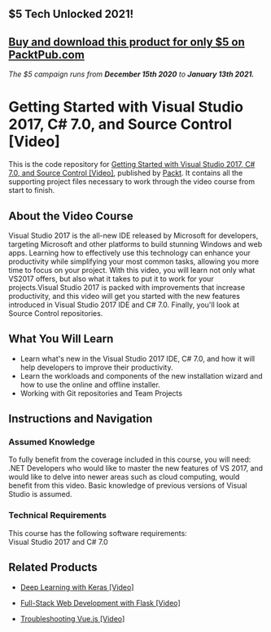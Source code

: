 ## $5 Tech Unlocked 2021!
[Buy and download this product for only $5 on PacktPub.com](https://www.packtpub.com/)
-----
*The $5 campaign         runs from __December 15th 2020__ to __January 13th 2021.__*

# Getting Started with Visual Studio 2017, C# 7.0, and Source Control [Video]
This is the code repository for [Getting Started with Visual Studio 2017, C# 7.0, and Source Control [Video]](https://www.packtpub.com/application-development/getting-started-visual-studio-2017-c-70-and-source-control-video?utm_source=github&utm_medium=repository&utm_campaign=9781788837347), published by [Packt](https://www.packtpub.com/?utm_source=github). It contains all the supporting project files necessary to work through the video course from start to finish.
## About the Video Course
Visual Studio 2017 is the all-new IDE released by Microsoft for developers, targeting Microsoft and other platforms to build stunning Windows and web apps. Learning how to effectively use this technology can enhance your productivity while simplifying your most common tasks, allowing you more time to focus on your project. 
With this video, you will learn not only what VS2017 offers, but also what it takes to put it to work for your projects.Visual Studio 2017 is packed with improvements that increase productivity, and this video will get you started with the new features introduced in Visual Studio 2017 IDE and C# 7.0. Finally, you'll look at Source Control repositories.

<H2>What You Will Learn</H2>
<DIV class=book-info-will-learn-text>
<UL>
<LI>Learn what's new in the Visual Studio 2017 IDE, C# 7.0, and how it will help developers to improve their productivity. 
<LI>Learn the workloads and components of the new installation wizard and how to use the online and offline installer. 
<LI>Working with Git repositories and Team Projects </LI></UL></DIV>

## Instructions and Navigation
### Assumed Knowledge
To fully benefit from the coverage included in this course, you will need:<br/>
.NET Developers who would like to master the new features of VS 2017, and would like to delve into newer areas such as cloud computing, would benefit from this video. Basic knowledge of previous versions of Visual Studio is assumed.
### Technical Requirements
This course has the following software requirements:<br/>
Visual Studio 2017 and C# 7.0

## Related Products
* [Deep Learning with Keras [Video]](https://www.packtpub.com/big-data-and-business-intelligence/deep-learning-keras-video?utm_source=github&utm_medium=repository&utm_campaign=9781789138597)

* [Full-Stack Web Development with Flask [Video]](https://www.packtpub.com/web-development/full-stack-web-development-flask-video?utm_source=github&utm_medium=repository&utm_campaign=9781789957464)

* [Troubleshooting Vue.js [Video]](https://www.packtpub.com/application-development/troubleshooting-vuejs-video?utm_source=github&utm_medium=repository&utm_campaign=9781788993531)

